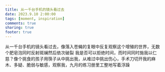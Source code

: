 ```yaml
---
title: 从一千台手机的镜头看过去
date: 2023.9.10 2:00:00
tags: [moment, inspiration]
comments: true
sharing: true
footer: true
---
```

从一千台手机的镜头看过去，像落入苍蝇的复眼中反复观察这个增殖的世界，无数个肥皂泡同时反射斑斓然后依次破裂
我是否可以拒绝时间，而时间同时施我以仁慈？像个挑食的孩子用筷子从中挑出我，从难过中挑出伤心，手术刀切开我的麻木、多疑、脆弱与敏感，观察我，九月的练习册里工整地写着浮躁

